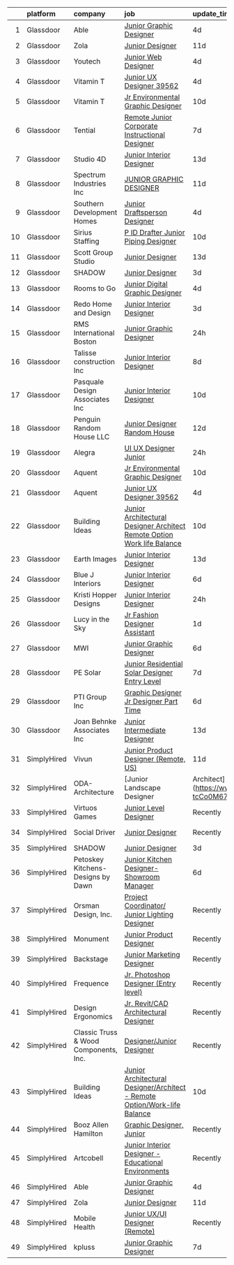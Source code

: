 

|    | platform    | company                               | job                                                                                                                                                                                                                                                                                                                                                                                                                                                                                                                                                                                                                                                                                                                                                                                                                                                                                                                                                                                                                                                                                                                                                                                                                                                                                              | update_time   | location            |
|---:|:------------|:--------------------------------------|:-------------------------------------------------------------------------------------------------------------------------------------------------------------------------------------------------------------------------------------------------------------------------------------------------------------------------------------------------------------------------------------------------------------------------------------------------------------------------------------------------------------------------------------------------------------------------------------------------------------------------------------------------------------------------------------------------------------------------------------------------------------------------------------------------------------------------------------------------------------------------------------------------------------------------------------------------------------------------------------------------------------------------------------------------------------------------------------------------------------------------------------------------------------------------------------------------------------------------------------------------------------------------------------------------|:--------------|:--------------------|
|  1 | Glassdoor   | Able                                  | [Junior Graphic Designer](https://www.glassdoor.com/partner/jobListing.htm?pos=128&ao=1136043&s=58&guid=0000018359c0de3e85e03be690f0ee1d&src=GD_JOB_AD&t=SR&vt=w&ea=1&cs=1_92ec9d9e&cb=1663658155983&jobListingId=1008142587933&jrtk=3-0-1gdcs1nj1k27b801-1gdcs1njkirmo800-880641bb0461eac5-)                                                                                                                                                                                                                                                                                                                                                                                                                                                                                                                                                                                                                                                                                                                                                                                                                                                                                                                                                                                                    | 4d            | Remote              |
|  2 | Glassdoor   | Zola                                  | [Junior Designer](https://www.glassdoor.com/partner/jobListing.htm?pos=126&ao=1136043&s=58&guid=0000018359c0de3e85e03be690f0ee1d&src=GD_JOB_AD&t=SR&vt=w&ea=1&cs=1_6bd3982f&cb=1663658155983&jobListingId=1008126572537&jrtk=3-0-1gdcs1nj1k27b801-1gdcs1njkirmo800-9bc4ce89a76b741a-)                                                                                                                                                                                                                                                                                                                                                                                                                                                                                                                                                                                                                                                                                                                                                                                                                                                                                                                                                                                                            | 11d           | New York, NY        |
|  3 | Glassdoor   | Youtech                               | [Junior Web Designer](https://www.glassdoor.com/partner/jobListing.htm?pos=115&ao=1110586&s=58&guid=0000018359c0de3e85e03be690f0ee1d&src=GD_JOB_AD&t=SR&vt=w&ea=1&cs=1_b032546b&cb=1663658155982&jobListingId=1008142144584&cpc=2CAED5C921A5F994&jrtk=3-0-1gdcs1nj1k27b801-1gdcs1njkirmo800-d5ae73c5507a6bbd--6NYlbfkN0CIYR86DE_j-W8n_kiFTReRw2PfKLlNME9OJ7rpIZtr1-gBkTF8If_0sThYVhjyv9ymy3K17swNAuDIIYlCM6-kFv8Yg2cpTnUpYro4UIuruUCSwN2SbJi34sxCT12uaY519aMmi1tUohSzbVeajlGtKH6WZqrNjVsm2Gdr-ePEw0s-6KeKrWna9gec90NHC2ffWuKN1m-sdxdEBk1b_AVifv5iZiuYbx1y6G5pk1jLrzYDT86Sj6pdKBLSurTGi5YMcoC0_tMhqkn3q_Z9pu4c0uOP0Phgvv8e4kM-FX4kqM61QP1ctULp3QDO7Lks0-3OR3w8a_IagmhwiA1UvJRFtrR5S-eJ-mQpmPm3VLggDe5djutzHdHrNWv6wmKFNEpGxClVvNKRhetT80_nolA3hPAr1IC7ak8pgNZrOKYDDSD5Mh8L9Vj4Okj3uvXKA8eEJeq0Vx-_Z44JHc4XgNbvUBVi8fiXJ8D9y7XNXbguggQaxBC66M502Mzh3K9fhBU%3D)                                                                                                                                                                                                                                                                                                                                                                                                                                     | 4d            | Lisle, IL           |
|  4 | Glassdoor   | Vitamin T                             | [Junior UX Designer   39562](https://www.glassdoor.com/partner/jobListing.htm?pos=119&ao=1110586&s=58&guid=0000018359c0de3e85e03be690f0ee1d&src=GD_JOB_AD&t=SR&vt=w&cs=1_4304711b&cb=1663658155982&jobListingId=1008143792957&cpc=F41FEAB56D215062&jrtk=3-0-1gdcs1nj1k27b801-1gdcs1njkirmo800-d40b49f18d499396--6NYlbfkN0DMrcEu7yrtATojKJA7cEzGQ3FdRGWLh0CZQInL4ECGI6k5tN82kdM0OKoro5eXmjqVcNjgB5epRYiURk8pU6ef5Cj0Vc6yfacMP8uR_qZ7WfPM-xoczbb-TGFDmK4GNG4OgJgk8QyDU28Ocn4pJKUo952bAkP-kkYll87KWmI9HhkoqOKpMhTnKdeBEJgoylFPrgOOeFpsoaSIELNUTNIFaLUdmgco_I8wErMavcR1K1-nIpNHIRqvutRrN-vz84hOH1JzxRDXovN59Xc7-7dJeXEsltORnOQep8-Og8T0EyArW7cejm4WCnNX44sPoZPo6VPODxwjsFYlzL4dcV-O0j6Xe5yCG9dGO9F-rE7MdG8L20oRtSLNdUzkSc1rbM2dkMZSuOeRPpfCwoLanqLfHPlC7341SmBYQIyiMDm3oxXa2GGcXeSKXGIJgHx25FC48GCOkuA693iDbqTv7mKzKc4DTYM4erg%3D)                                                                                                                                                                                                                                                                                                                                                                                                                                                                   | 4d            | Remote              |
|  5 | Glassdoor   | Vitamin T                             | [Jr  Environmental Graphic Designer](https://www.glassdoor.com/partner/jobListing.htm?pos=122&ao=1110586&s=58&guid=0000018359c0de3e85e03be690f0ee1d&src=GD_JOB_AD&t=SR&vt=w&cs=1_d79fae4a&cb=1663658155983&jobListingId=1008129863857&cpc=6FC5BA77C9A4CD78&jrtk=3-0-1gdcs1nj1k27b801-1gdcs1njkirmo800-e3edd1ff59c9b9a0--6NYlbfkN0DMrcEu7yrtATojKJA7cEzGQ3FdRGWLh0CZQInL4ECGI6k5tN82kdM0cJmh4vC7GggP7zUT0jyVoXSJAKk8MzevS-NwFvMPpKga1x3mZJUukCQsdgIAZ1jz5sZr069Bnq61J4CRVrzkeNE1-DpSosLsnxd7FEc_dd6-u3rWqqO3k9TmOI7iOzNvbB7epnwVPW70_nL6VfQ-lSsvNAUKKFrb-A06IA7W85od-lVPggRJAWxpS5MxdAEP_bm3ugYfZiSf4ZNYC3EorNKioK22ZQ9smsEXdbFAAUGgFrj3QjPeJQ_9_jVzu7Fs0YOwnPUdBAy3m1cx-LHHr5QsspebcTL8mz7ZxXwnrMG4KSGo29L10GoeIouatbKPgJrOIgK07cIbcFqZiv_p8pfSxEYal4O8UVxN-UUQaqq9FnIJ83OgnTrzpFZWe3vkUv4eny3xi2yhusveQbz-gMMrlULJnKlloQ_wGNBXCDJnXiQxKly6nA%3D%3D)                                                                                                                                                                                                                                                                                                                                                                                                                                             | 10d           | Los Angeles, CA     |
|  6 | Glassdoor   | Tential                               | [Remote Junior Corporate Instructional Designer](https://www.glassdoor.com/partner/jobListing.htm?pos=117&ao=1110586&s=58&guid=0000018359c0de3e85e03be690f0ee1d&src=GD_JOB_AD&t=SR&vt=w&ea=1&cs=1_d9e59eb7&cb=1663658155982&jobListingId=1008134985399&cpc=334ABAF5D42DC775&jrtk=3-0-1gdcs1nj1k27b801-1gdcs1njkirmo800-81c0bbf3eb003aed--6NYlbfkN0D_VUMocHtM7-M2l7xhQCiQST1RW5dQjS02UsWe7tYaNAZWZWTzZ6bpJTAOxr1kLZpYfusl-8-EKeHJg1InNYYfsTHb6Q1E4ISlIRK5P81rQB7HANRPt4gbB69OyZYRMBhTrLUME20y2AaGxclPWQyzs1xb-4HhCvITK9PxcsgCR3pOYwBeWHOk08JxWufRYOllq9jNddUQagdKBxBYJwLc5h4iPg6DMi6e77bBGyTqr_rsM_yackBCIjuLSZDj2P7ZlHa1K2jsHfUcMraKdX3t0e00JbDvWCBY_ngK3aZGcTgpOKqyx1B7Uh6P-YvjP-SVbrRo-y60SZeJCqcpSRb8ZFPWde2ixQZ8zPryI_gzh_dtw44ZgWDaQ2TXCGqRPKt8fHQhAkKGbnsQG817E68PwRicBezAbkhfp47CSkTqNX7ydVTDPNKxR-NtjFMqb1F5z6MimN4FFo691cMMRCYlW5XHC9ZEi1onEOs3GkrNKCWmS-Gwqx3YTvu0R1j5_4VSMOnW0Qq0tA%3D%3D)                                                                                                                                                                                                                                                                                                                                                                                            | 7d            | Remote              |
|  7 | Glassdoor   | Studio 4D                             | [Junior Interior Designer](https://www.glassdoor.com/partner/jobListing.htm?pos=103&ao=1110586&s=58&guid=0000018359c0de3e85e03be690f0ee1d&src=GD_JOB_AD&t=SR&vt=w&ea=1&cs=1_cc96b27a&cb=1663658155981&jobListingId=1008120420730&cpc=A4354B06E837AE94&jrtk=3-0-1gdcs1nj1k27b801-1gdcs1njkirmo800-d66ac5ccdf6e1116--6NYlbfkN0CHpSnjIPxMtekS58WZl5Olhjo2iWL5RjE_Boe0ccr3FuGoV4i2gtzxrtWqQnVqWirhdJlFGM-ODpF-pLua1llqbWXyAh1SLilXLiFgfNkrS8FVZzINW8Sb8wZ0EsFHB0Rib8eKHqdKJV6jcxJJTZQWdRPobCKme2D7pMwYNbuSVFRg1EDa6Xaq2gIW0uiGV9zpmPj4TNFUxBC6jKuiTM9AhJnzEds796JbwLynfSKA8ywy4UdYWb20WEbTNhMsxY4NAQ9WSpaoIaT1tp2Ysow34ksVKaDo_HlCaQ9_V79VQEmIi5xee_jdqsswxvEBnRij2TRjXz6-BMXKlc1OZcElkA1pMq7ZyOcOS5pbH19OiPfs3HJm3Zre3RGS3_GNIkz00gGr_1tVEM7Q246GQfi6lATA_al1vrNmMknx5_7O3jGpWGAYp0CK0eerlpS54tWp4zxEljTjf7j3mKBO1kjz4el4RTXDkAU_KekDUJdjY2QLIJpIGNmxzqgxRfzQVH0NYsxsGztEaQ%3D%3D)                                                                                                                                                                                                                                                                                                                                                                                                                  | 13d           | Denver, CO          |
|  8 | Glassdoor   | Spectrum Industries Inc               | [JUNIOR GRAPHIC DESIGNER](https://www.glassdoor.com/partner/jobListing.htm?pos=129&ao=1136043&s=58&guid=0000018359c0de3e85e03be690f0ee1d&src=GD_JOB_AD&t=SR&vt=w&ea=1&cs=1_bf4de30b&cb=1663658155983&jobListingId=1008127127096&jrtk=3-0-1gdcs1nj1k27b801-1gdcs1njkirmo800-245c7a8aade1c99b-)                                                                                                                                                                                                                                                                                                                                                                                                                                                                                                                                                                                                                                                                                                                                                                                                                                                                                                                                                                                                    | 11d           | Remote              |
|  9 | Glassdoor   | Southern Development Homes            | [Junior Draftsperson Designer](https://www.glassdoor.com/partner/jobListing.htm?pos=127&ao=1136043&s=58&guid=0000018359c0de3e85e03be690f0ee1d&src=GD_JOB_AD&t=SR&vt=w&ea=1&cs=1_48e1218f&cb=1663658155983&jobListingId=1008142317710&jrtk=3-0-1gdcs1nj1k27b801-1gdcs1njkirmo800-a37d45faa1e4fba2-)                                                                                                                                                                                                                                                                                                                                                                                                                                                                                                                                                                                                                                                                                                                                                                                                                                                                                                                                                                                               | 4d            | Charlottesville, VA |
| 10 | Glassdoor   | Sirius Staffing                       | [P ID Drafter   Junior Piping Designer](https://www.glassdoor.com/partner/jobListing.htm?pos=110&ao=1110586&s=58&guid=0000018359c0de3e85e03be690f0ee1d&src=GD_JOB_AD&t=SR&vt=w&ea=1&cs=1_26d043af&cb=1663658155982&jobListingId=1008130450891&cpc=66625C18893C0C14&jrtk=3-0-1gdcs1nj1k27b801-1gdcs1njkirmo800-873e110fcc61c446--6NYlbfkN0DefmBVt_M6I8bw63euEvOLF3oPw7Dn40b7qCku9EKJrsyC9DKB9qZLaTZUBO0WSzDuGloyVnJZtpJzrNq3EsxrHIYODC7z2A4C4-1EJxDiNFFJimZ8nNvwOylCdNXVbZETCoJfHOAEtpyX5OEkmTrdwZzIGIWt4PHJE58_C6uSmgXDtJjDE9vjOoGCd0VwMJl0WJffUqlG1JyeD_rMOcaZnU8kH6zzOhHeiX9hKVBmdkb08r7iRmZW3Za_o5PHVSpoxUeQHdlqZgPzmT-vKPI2E1ef6l2c2LF4o1YUt095zkCvqrC2TCs2Zmsd-9s5HoE1Cq5Hn3buU0ml1XsaoXvl-bOcEC31MzBu-Ku0mktsWzm0QClJ7A_lXPXeGi6Kpi-mQOp0tL-x7gQo96rM8DA1Q4orRZgc5aTaudmquWAiJ1NMln-0YbFkEHN0zdzQxxtwy35VRqedoEJb8TRVez99Bp_2_uMaJteRS8bdCUq2nuX9U_up4JEcqnY8RMVZjlp86k4Wjkn6EXEowSrSpQrOVEIP66iyy0bwOx-Cot4Wsa1qv0NDh9DgZhUGKD0bBIcVAR7EUOmRmUG23nn4ckN2zMIwsR7wa6h9yvKlqMQpKi2BGFTC7EwGJ__uDf65qhHeuAa5qsDLSBjbsd54wNQ0yMcfvT94aVwC76qlsDq3TxmnYJE6i3pJpmIOwwkBlsyPMDlvZglcxiJkpE-8iBPuqRiQA2eZbQDDjoqC2gcwAkh5UBOhxIg2Bxp3URv46pROvnrPmDd-FSFNLF5I38mSQljYK4MDh_bXztUDO8yXvNrCiZqCGiuX93xe5GX8C_IaF82zwuzLOo0BX2KbXKynmtTkoJiZep7DkpiMC6ctihVbk1e80baiPeSekr4gO5fcdaGbG5TUls7dsqM483iS) | 10d           | Theodore, AL        |
| 11 | Glassdoor   | Scott Group Studio                    | [Junior Designer](https://www.glassdoor.com/partner/jobListing.htm?pos=101&ao=1110586&s=58&guid=0000018359c0de3e85e03be690f0ee1d&src=GD_JOB_AD&t=SR&vt=w&ea=1&cs=1_17673f4f&cb=1663658155980&jobListingId=1008120859273&cpc=8B7D3BA090DDB7CF&jrtk=3-0-1gdcs1nj1k27b801-1gdcs1njkirmo800-c33eb389315ae35b--6NYlbfkN0APToHrk7ILONyRglvlT3LJMO76dZGJsKlG8WQjsY8CqyctU8l7pwUlHkyfYabSkYDOmnMjf0QT9HRTVV_6ki-IZ_BN-0Ac1ZxuFKLomMGASKNTjpKeUSxcF2bk1jDDJF2rrAz51aTWMXksSMvMaD2MOB55gLd85Xt3HXjLU4v7mLcW41IQ3PYvUjk06RW6mobzlWaI8MS24MaruyIFDgXCxC726UpItPDWeFvWbraorYJPECpxMYbahl4Mh_BuuOqszIvUOcESYjZ9pcwibtGSSXqQosSnY9JpObZnw0w3Z8zHW4Z2l-q20Z85gtaT_gZMv5OQy0vpye4g2c63Cho0_-f9dPKCYIAsub8jx7gwK7EAToHj3mCK1Jo1ccn3Y7-L4XX1hyzAixfmUwRVGlqPmAhi0bysIKYOJjnHRGdKMAkB8kXk40VM3VUxH09ebq-DNdOmmu_M3n6zkuvfRfJe16lLkE3GefY5n3UwG6NEBXgP0Nm9RBuE1cYwPPM24dM%3D)                                                                                                                                                                                                                                                                                                                                                                                                                                         | 13d           | Grand Rapids, MI    |
| 12 | Glassdoor   | SHADOW                                | [Junior Designer](https://www.glassdoor.com/partner/jobListing.htm?pos=125&ao=1136043&s=58&guid=0000018359c0de3e85e03be690f0ee1d&src=GD_JOB_AD&t=SR&vt=w&cs=1_19580333&cb=1663658155983&jobListingId=1008146093582&jrtk=3-0-1gdcs1nj1k27b801-1gdcs1njkirmo800-10db9213cc499d61-)                                                                                                                                                                                                                                                                                                                                                                                                                                                                                                                                                                                                                                                                                                                                                                                                                                                                                                                                                                                                                 | 3d            | New York, NY        |
| 13 | Glassdoor   | Rooms to Go                           | [Junior Digital Graphic Designer](https://www.glassdoor.com/partner/jobListing.htm?pos=118&ao=1110586&s=58&guid=0000018359c0de3e85e03be690f0ee1d&src=GD_JOB_AD&t=SR&vt=w&ea=1&cs=1_0b3dc67a&cb=1663658155982&jobListingId=1008143964759&cpc=F41FEAB56D215062&jrtk=3-0-1gdcs1nj1k27b801-1gdcs1njkirmo800-513484cf8b2e4c4a--6NYlbfkN0DQkrWslipYdAKKBYyyAy12PZe5Qif844XZvzAwxKbcyIRxhdHaqMzJraSVoY3LdvauUZEWbnwVE8ToBUB2cKJJbPlaHbJyfpnVnxKBHSm_IEVCQlv7BX4AsCJJhHfZLy4zoEZBaGV49v2A-bK3e32X0mgbAIiBcRRUiGgDCOwr6OygGV586L0NFccQnJbBNQ9dkrLadYSeE64S4F2sPA7yIoy5n4JbAUUF57MLIZBUuv75Js54oyKEQ3Gc8WyWLYxRpliy0isu_Kiq_UDLpXvwcuwSYmQBON_Mp77mr0Ofdep9H9stuxUEpLNjCgZAGqfIshZofsecnZ_lD5cKpdRFRlj1xiUDs_iWJHhsQjD2lbHYCUAtiIy1IzRhZU0O1n4-76PT5OfxFP_cVok3QezECsfginRQsSaFmpjBEgGn2I-y4FW6dZX76LzgUrwJIriZYOKRpIiGdyD57yLecucCk3pn6jn_-i0DDe1mFojA2ncAgp-G_KM0s6yOttBhGtiPfWrt86IDSNYvGICcQ0cBphbmPHs6sW2kwoV_DEeg0Q%3D%3D)                                                                                                                                                                                                                                                                                                                                                                           | 4d            | Atlanta, GA         |
| 14 | Glassdoor   | Redo Home and Design                  | [Junior Interior Designer](https://www.glassdoor.com/partner/jobListing.htm?pos=105&ao=1110586&s=58&guid=0000018359c0de3e85e03be690f0ee1d&src=GD_JOB_AD&t=SR&vt=w&ea=1&cs=1_eb2f9190&cb=1663658155981&jobListingId=1008145091301&cpc=BA005B1D96992017&jrtk=3-0-1gdcs1nj1k27b801-1gdcs1njkirmo800-27b131564f567590--6NYlbfkN0BKgzQyzTF1Q9mOsR1amaS-juVGLjHt5Cdom-gEF9y-xaA6VVL5_C6wiD8IfYGf7161s0GItLI1HYe_j6cPtTMqBglxFuTYQ0Mc8sMCK7-dv90VjUlpQsL5mq3a1jLuQalQBHc_qf9qKU6nnHa9SuCbw_RM9yIuUd0fGdzNXWx_P3L4ZlimqP13mes8VxYYPFInCXBJ2If5qQ3P-6_j6ozRGgo_q2wtS8EDJyWKt8SAzji_vTGRpWGHxptGDGGI_1Q5rCIUcRHLk6wBbBt8YP9R3WSFkOP1uHMFy-3cCHVlmnwO_9u4M-hVtvV1Ly3nLGGjWc5RnLTnQ2R5NdZnnNiPZKy8T1zxmZ0-tUMBdRTxlrxOr5JVXrdvSPgkM1R2wKqRZbqo7IC291fOIxXtWo-b-FT2tjE2n9tXHLcMMzzbhP9X24raYSUB_oY1UcVHA8XBWwFbzUW_U-ryBM8eVgV7R3ST1fdzSwT-pbucYnxYeReF0bj-Zhh8rcTGQm1X9PhUQwi2oZbpOg%3D%3D)                                                                                                                                                                                                                                                                                                                                                                                                                  | 3d            | Nashville, TN       |
| 15 | Glassdoor   | RMS International Boston              | [Junior Graphic Designer](https://www.glassdoor.com/partner/jobListing.htm?pos=111&ao=1110586&s=58&guid=0000018359c0de3e85e03be690f0ee1d&src=GD_JOB_AD&t=SR&vt=w&ea=1&cs=1_e4ef7989&cb=1663658155982&jobListingId=1008148800174&cpc=14D5209370AEC984&jrtk=3-0-1gdcs1nj1k27b801-1gdcs1njkirmo800-ca9356081083f44c--6NYlbfkN0BHIfC1zsKGIu0R3teaIu8liT7fbRNLaQeDQfcPJweUK3vTeD_DK7dPD5oU30TWVpranicL0-EhqwIxYTZjSviP-kjl32SA6e3iMdjEfGO2xtlEY0EEB8p5LJmH9qZpjsKI-xVm-5u6yzLEDez-zZX9gHK0-RnAB1fNv48EZbcPHG3Z8GXEc2WyhuWnRVCmRGonQZ2rUfcpvfoROIFwGY1cToJcbCNxJxS-9-FnamWfL6BEzuFm8dCUe-LVwGQvm_DepizWrkdnGpn5Bhg3l-BYbpGCOL2OrNEvS6rDJo4uPKRDB0r_CEWnGKbV3_VGlJK3zwHL-VRhR5xPEMNsGFyQoKiqPfQxZmRH0-zt9kuo83fRl5yYmLB20aNPh0Oi4OClKf-IV_8EFBGelhWjQ98jDWKF0-OOacfB2LcSwWLHAlgc4R643ZgLkDC-jz_ugfeJd6Zm8inhE6xpTHbLtrerksun6Xy2y7cVpzXDyhU2SVWFcF61YO9qAKnErfqpk7M5Id8htlo0tg%3D%3D)                                                                                                                                                                                                                                                                                                                                                                                                                   | 24h           | Andover, MA         |
| 16 | Glassdoor   | Talisse construction  Inc             | [Junior Interior Designer](https://www.glassdoor.com/partner/jobListing.htm?pos=116&ao=1110586&s=58&guid=0000018359c0de3e85e03be690f0ee1d&src=GD_JOB_AD&t=SR&vt=w&ea=1&cs=1_0131a9cf&cb=1663658155982&jobListingId=1008132313671&cpc=8795CF9063CD573D&jrtk=3-0-1gdcs1nj1k27b801-1gdcs1njkirmo800-2c6c484ff389878b--6NYlbfkN0CB1tmP7rfbaHtYFmPjg1Xv8BJr6DUbyz0HQmM4H563AurHCftAr469g2oZS7dlPhvJHT5CNBhlDuPzyHxjxcFXuNLUTqh4jKUmgyBK93SGpMOgpEttpu_L9rE9ejKGwIH3QL8jzCnx0pld5kAcc9QF5-O4VdpFwyATGDaFYSf6Wiwa38t0510-blvCJepzy5RkRDRQne9kZegJpD0DizVJyxG7xJB0-fES0sxOstcHtt4wWRC6Yu42MG3z_zUv_-231bcTLqHoDz_R6nk1n9Dr-x8kl4bP-lOhDGseLR1raij4AGvRKN9og6QY3PTkbUznoKMYfqWy_6f8dlwC8SGPfhHwHAxhQAokIHfVHJkmRupFh6ujO4aXXTw8Xos7LZxQaHqmyCsD8yqQlGaA4oRI6wCss4jSsMsYuiPLtp7UVBTMbYjN0uXN3Tm-xdcY3gSHY4sRsj9dt6duFrfKUhvR82znt28hJkhSo6o6dCpjWGicBIsZGbqTuwecv7OXVUU%3D)                                                                                                                                                                                                                                                                                                                                                                                                                                | 8d            | Newport Beach, CA   |
| 17 | Glassdoor   | Pasquale Design Associates  Inc       | [Junior Interior Designer](https://www.glassdoor.com/partner/jobListing.htm?pos=108&ao=1110586&s=58&guid=0000018359c0de3e85e03be690f0ee1d&src=GD_JOB_AD&t=SR&vt=w&ea=1&cs=1_e6bd3836&cb=1663658155981&jobListingId=1008129852818&cpc=A53B21AC920EFB1C&jrtk=3-0-1gdcs1nj1k27b801-1gdcs1njkirmo800-61b0abdc7b2b1a14--6NYlbfkN0DeyJ4CP5CzwT7broxeUwKBt3co1QwKwWitRQqJu2WRZ7VTCBHWaFrM_PosJKHjt79PY-lpFntvZfrj1-pzeV4boRhheuo9RZSxBFmoh2Rtkrr1LJmCCXQltN41edChKTExL1pdbOC9ETDbu_Gu2cTkyZj6wrZY5RYaU4mOMrhjPALNFTturcH6J8IeMwXx6u_iudOGD8Tq1JEGk5g4qHnyt2j9TWRUWJaZQPnTz_eP_W5IyLaYS2X-5Rym6YhAGaBmHyFPOkwYzDlnnH-k-Iokq_JjxJ7YPFhMoxTbCM2rM0OFiPQR5ww_sUVGB9JHTxuX-o1iCkWnL9MFhdh_2bXDTujTQj07zx8TMeOyzHDRl8SleOrKJM9R7exLp6Iv3OS08h978Z5x65uRDhAdNjEyd6go73is2K80L5C-7kwobnXKxTFdf_ZxkSG7JyY0wKf-9cdGtCmBVbSfIqnWlWKElJUZqwdnyHQdd2L841EeTvcbazeIvbW7vV5XXpcAuWsgyMPd8DimIA%3D%3D)                                                                                                                                                                                                                                                                                                                                                                                                                  | 10d           | Tampa, FL           |
| 18 | Glassdoor   | Penguin Random House LLC              | [Junior Designer  Random House](https://www.glassdoor.com/partner/jobListing.htm?pos=124&ao=1136043&s=58&guid=0000018359c0de3e85e03be690f0ee1d&src=GD_JOB_AD&t=SR&vt=w&cs=1_c2c9e945&cb=1663658155983&jobListingId=1008124069822&jrtk=3-0-1gdcs1nj1k27b801-1gdcs1njkirmo800-1ef7214d671a54b0-)                                                                                                                                                                                                                                                                                                                                                                                                                                                                                                                                                                                                                                                                                                                                                                                                                                                                                                                                                                                                   | 12d           | New York, NY        |
| 19 | Glassdoor   | Alegra                                | [UI UX Designer Junior](https://www.glassdoor.com/partner/jobListing.htm?pos=130&ao=1136043&s=58&guid=0000018359c0de3e85e03be690f0ee1d&src=GD_JOB_AD&t=SR&vt=w&ea=1&cs=1_fb2650d5&cb=1663658155983&jobListingId=1008149723873&jrtk=3-0-1gdcs1nj1k27b801-1gdcs1njkirmo800-78528d52a11542e8-)                                                                                                                                                                                                                                                                                                                                                                                                                                                                                                                                                                                                                                                                                                                                                                                                                                                                                                                                                                                                      | 24h           | Remote              |
| 20 | Glassdoor   | Aquent                                | [Jr  Environmental Graphic Designer](https://www.glassdoor.com/partner/jobListing.htm?pos=121&ao=1110586&s=58&guid=0000018359c0de3e85e03be690f0ee1d&src=GD_JOB_AD&t=SR&vt=w&cs=1_90ecb0bb&cb=1663658155983&jobListingId=1008129286381&cpc=3BA4CE39D5B5DEF5&jrtk=3-0-1gdcs1nj1k27b801-1gdcs1njkirmo800-a6365e1a45911b03--6NYlbfkN0DMrcEu7yrtATojKJA7cEzGQ3FdRGWLh0CZQInL4ECGI9gD0Wolx9R2v-Aex0-GK04mh0gF0r2HiMqpNwxMKDTJdW58kKLG-lsVeD_ZR_DckdJ_g22HV91BGbin97NlMU2uXLvg7cDSAY_cBUDeuZSEINuk4gZzaQ-xPGtgyVEkuQyzwkUSP3W8yGRVol5wbVHBbNMXFFYeZzmSWKU2neEnmwRqWCDaKiyswtdnRRJdjvXVimZ6nWyMeYRgQV6UAv97yF33yILf4h60QS9Mzz8caNY6Mw_VxLOiD6MHgdxv99vVuFHffEsebW4r_1grLT_N3XuF3do1S_LRVjVqpeowslveSJ05ptDAr07Z17c7jp4FhOET5kNrqosOF-KrhsQteURjTOOn2_ZdzUaOSr4EdMBO5YYlfn7bJU5PJPoN8SEclQvKW4vUNGq4WM87gMc%3D)                                                                                                                                                                                                                                                                                                                                                                                                                                                                                           | 10d           | Los Angeles, CA     |
| 21 | Glassdoor   | Aquent                                | [Junior UX Designer   39562](https://www.glassdoor.com/partner/jobListing.htm?pos=120&ao=1110586&s=58&guid=0000018359c0de3e85e03be690f0ee1d&src=GD_JOB_AD&t=SR&vt=w&cs=1_eebf660f&cb=1663658155982&jobListingId=1008143268343&cpc=3BA4CE39D5B5DEF5&jrtk=3-0-1gdcs1nj1k27b801-1gdcs1njkirmo800-60d6663289edea4d--6NYlbfkN0DMrcEu7yrtATojKJA7cEzGQ3FdRGWLh0CZQInL4ECGI9gD0Wolx9R2EDT7B77c2cQMRQOZ1xQi8gwATJaMeFYXO-vAbsfBUomsQt7k-RDmrDJoQ113Qu_uPDp7nmZmS5hzAkgk13Cp27GhZwqqilOnjEifrkJUyaTiM-8FdwIlMvSxWLV6YzaluRtNnt2bry3B1S5htBtf2ScKvFt86aOSAgNyNmz2PurSeiqTKEzOdM_cnrh_0g2rOblajnDiXhsLvLlQwrCbL45YX-bJ2r9v42Fy0rnS4wR3fqswFbFfr7POZA7kM6gxj6HuMPU4NNYCg120OH7eeP5NLadg6lkiJSGmgTS4jn95mvkttzolUhYDtOPQ-gnMNvEq8dn4xRnK0OORAQZaA_jk1sSUT6YCQTaxpBkSUhnACMm9ZcOLCCW5AdFRwfv6IAR8PUqrhPUWkcCEznrMOaSVKN9yQVGA)                                                                                                                                                                                                                                                                                                                                                                                                                                                                                 | 4d            | Remote              |
| 22 | Glassdoor   | Building Ideas                        | [Junior Architectural Designer Architect   Remote Option Work life Balance](https://www.glassdoor.com/partner/jobListing.htm?pos=112&ao=1110586&s=58&guid=0000018359c0de3e85e03be690f0ee1d&src=GD_JOB_AD&t=SR&vt=w&ea=1&cs=1_6a5a812e&cb=1663658155982&jobListingId=1008129365770&cpc=F4EED0218A761C36&jrtk=3-0-1gdcs1nj1k27b801-1gdcs1njkirmo800-ea6ca61888e8ea57--6NYlbfkN0BoeN8o2TtYIymYcGb3iHz_h7Kekt3ZVqOBcUvSGCcqpehHID3nX_z7p72YZ2b2Z3I8nVW7vD_6BmfNHiJUgihcH7jnK_NGbyHAd2kPHe6-JH7Drm_peyM6MzsSVYPbSFrlAS2jhb6Os4JaXrPWucfq9vSAmSmnIrCkp-7HqOhw4bKiP_t2xNuZjDHBTAU_1r1Kk8n-BD52xGtX5iuV8_sTiCZqy77RBvqvqNPzm6cbGAVqcVVayJ4uT0wHs0dfvnpOLiXujqbU4xUUXvGVWgcnOGVExiSSFy34wwVMCC9EsgtMYsrXT5AZ9lOgX0eC1wB3PSjYjat0zmsRFGcNJXioOUGhhQprXtxME53An7b4Q1UOTnLb-U2dZvCugZYbyMvqP4crlj6AzL5G0Q5zJEo7dDrYR491YICQ2V8XYvy3SSw3PzhXaRdkOpCJow4eRGaQwLPGEKnZ3etr7cIcOdqgqvVnJjC-1AvgcrGuW7j8SQ8vjHgzQtiSxtP1lmN0Yp1b8dRa6mz8SYmb9cBnH4bsHz6BlQo7uqrm4VAEVY37TsPCZNksnqt4)                                                                                                                                                                                                                                                                                                                             | 10d           | Nashville, TN       |
| 23 | Glassdoor   | Earth   Images                        | [Junior Interior Designer](https://www.glassdoor.com/partner/jobListing.htm?pos=107&ao=1110586&s=58&guid=0000018359c0de3e85e03be690f0ee1d&src=GD_JOB_AD&t=SR&vt=w&ea=1&cs=1_ab597746&cb=1663658155981&jobListingId=1008120877169&cpc=C6FA39443CB22685&jrtk=3-0-1gdcs1nj1k27b801-1gdcs1njkirmo800-a650159f375fc7bf--6NYlbfkN0BxkLIcfe0oqaYINownie861a0BJtkzmJW-WyGv8J0JYOtHV1ep8m0iklArI7nnaMkYMzpBMmFo8AySCJAXk-lWXOMH8FrYmLNaxdV7FRFeUXbkzqQpiVFNhEN2B6S2STBtglmRMjT07oMXpD7i8eTxC51KkZK8k7N_XHqqIfP2znCL_cGIqC_FgzIM8b9OXe6SgkNxIY5p0UuX7UTyLsKYJWuVR38jQaUBotFPYSZ8_0TIvdf1WtzHjhqLkgTH2srmMeOkYPPMkFFQfyUx1ma0e2ditmGK-h_D6VVio_cMWvaFQjnWNEFy-g-KJ8MzWionmJ3vr7soFS3vu2LUYbj7LHxfXmTfa0nfPDtSEk86fnpIczhjDKpMmAFJRgZaN3csBYxTlHgG2gbp3FTqsiF1ot-xwSlRgckouQ8DdUzo1DAnX1cqAD-ryPPE6YTeRvtkaf0hUUOpYftVmxzM8O1FpRlS03WPBhrychkqibUPrKjuFwbI8zS9yVXKEVxEzZA9I1--ISv1vw%3D%3D)                                                                                                                                                                                                                                                                                                                                                                                                                  | 13d           | Phoenix, AZ         |
| 24 | Glassdoor   | Blue J Interiors                      | [Junior Interior Designer](https://www.glassdoor.com/partner/jobListing.htm?pos=102&ao=1110586&s=58&guid=0000018359c0de3e85e03be690f0ee1d&src=GD_JOB_AD&t=SR&vt=w&ea=1&cs=1_e49d21c7&cb=1663658155981&jobListingId=1008137059090&cpc=85A3CA4014E96818&jrtk=3-0-1gdcs1nj1k27b801-1gdcs1njkirmo800-f301d28a5d1ca930--6NYlbfkN0DzaDHVbxJ-LJZej0v9fk4K-FwNocoxjQ_zxp68kPBvcqyzjXk4zrV-wbRO9-isIwf7LmOk5kmTvNpC1SsbgSQOeUDJM3Ov79AwMJh7JZAGBV6MbFkRK7XedKvtPGpcbo_SnS2v7PBHlgshl9RkGqQloSbDcBeJLVOiaOoyA67uLNio6sIBl1ATCnqPOZPHWGDe5lZ69pIT7A8nPdB9nEhyIVNW-WH1jjnqLEN9_hfUkfjNIvr1Zv6Ov8LTxSeEHbAVVvnbN3kqBcGJWQiTea7ZziDy7u9qZzCNGkGg9JNyTZp2Di2UFw8vw_Os2J1I1B4CMwn4N4Mc95rgi7j2UKmfDdKKpBiGf7XbQpbTxuahWzGHjtv0Hxk6Nr0eS5YXDXpDHQvTXSfvMO6AnPEs5W7BlriJW6ms9OGM6WytFS-AAUU8SSYSi0wJiHbVALN8XlV8KwXd1Ylrd12US1bfex_EMiIOTdCnM9hh1RqDCdVUyEIp3sxZR229pBqMD9ywuipnNWLrP62BIw%3D%3D)                                                                                                                                                                                                                                                                                                                                                                                                                  | 6d            | Broomfield, CO      |
| 25 | Glassdoor   | Kristi Hopper Designs                 | [Junior Interior Designer](https://www.glassdoor.com/partner/jobListing.htm?pos=109&ao=1110586&s=58&guid=0000018359c0de3e85e03be690f0ee1d&src=GD_JOB_AD&t=SR&vt=w&ea=1&cs=1_287f6cfd&cb=1663658155982&jobListingId=1008148911069&cpc=C0FAF87ADD587446&jrtk=3-0-1gdcs1nj1k27b801-1gdcs1njkirmo800-ea55ed7947372a12--6NYlbfkN0BKgzQyzTF1Q9mOsR1amaS-juVGLjHt5Cdom-gEF9y-xaA6VVL5_C6we8amCqxgyK4Clc2uzLOXztkVd4U-W7xM8sBX0YCdFty2J0ue_ZN8MQ75EdE4XjsOV3c9gOO3w2hclad8m8lYioA8vlW612UCi7rtwennpLNyx25gmCQViCVnSIUeIcTIodbn7nmfPf0M8XIATg8FdrVe0sg9Iwj36TU9_D9ob7rJlk120ycQqVsg-YS2KeH7jScwaJt5KWLcHYPburH-jnELo4AMU_bSCPthSTuqdmqNY-htJ0v6fX7sw64yWPdjOdC9t1QT4wQlAUYsrzk91PfrRXYOX3REHhIDR39clDBiTSRbl_-4Ak1hoy4BDrR5BS_AQazVlkzvWhCP_JJZTK-Fc_BqDyy62RW1iJxdC3Bwco5Q0kzlWZSVScZBIoGLke1GzXTpUYcUrMEgkEHTGYU6olFvpJlEp7WCzESgMDn6TYWoEUjvLrna3KzKrRk-gIsd1i9Zm-q95gh89dE5cw%3D%3D)                                                                                                                                                                                                                                                                                                                                                                                                                  | 24h           | Lewisville, TX      |
| 26 | Glassdoor   | Lucy in the Sky                       | [Jr  Fashion Designer Assistant](https://www.glassdoor.com/partner/jobListing.htm?pos=106&ao=1110586&s=58&guid=0000018359c0de3e85e03be690f0ee1d&src=GD_JOB_AD&t=SR&vt=w&ea=1&cs=1_9a8251d0&cb=1663658155981&jobListingId=1008147164681&cpc=76BDADE3D6D9A820&jrtk=3-0-1gdcs1nj1k27b801-1gdcs1njkirmo800-796bb93a332d1981--6NYlbfkN0BKgzQyzTF1Q9mOsR1amaS-juVGLjHt5Cdom-gEF9y-xaA6VVL5_C6wy9W8Uj5Zikp325kTRIBkuZ1msLjPVnYLiq9yBpSKfemYsiXVCBTaer89HjAaczBuSundhgYEo5VQvnIaBAzSzHHRWCV2QUQzk5xkA6gfJXa36daY0QRkb7wapkJqon8PRYsXDSg4LqJd-Nf_lSvKEuomtyKeqJYzXdj_hLoSHH59-uPyNkznD5OFFJp_GTQ7nGNnB-4h-ZlADTyLwqu7d1fOQpzHGwRrlNHw2-n6j4M6enV9ZCTxvU5FgzzallcIyvS-vQwaFl8KS8Zgi08qPc92LC0_dbZZSkLZVAoOWkBHdMyJS4eY4bRqJLtj78e6hbmh5p1F3cFlHiacgBxRYY7PQfqQ-1OM27oXSJ6olLNwft-GWQyOkAWfJiY4kTfuCQt5_3BFlnchO0-2MNQYzxqfH2xHkAIrU12XnF4xKJSb22nIeONPRIPH4VzbEvpp9INCnddlNnCP6xZeelWnOw%3D%3D)                                                                                                                                                                                                                                                                                                                                                                                                            | 1d            | Los Angeles, CA     |
| 27 | Glassdoor   | MWI                                   | [Junior Graphic Designer](https://www.glassdoor.com/partner/jobListing.htm?pos=113&ao=1110586&s=58&guid=0000018359c0de3e85e03be690f0ee1d&src=GD_JOB_AD&t=SR&vt=w&ea=1&cs=1_cee085b0&cb=1663658155982&jobListingId=1008136738366&cpc=BC94DADD91C18169&jrtk=3-0-1gdcs1nj1k27b801-1gdcs1njkirmo800-80280fc8e6f9ad5d--6NYlbfkN0DfhRLDY5E7BVY3xhBTAobuSaZ3WR2SqAJ-w4NHeQGDZ_V54dt5D1-9WlRFLeU8RqEMjBOw8351TRXzQyzY8WVC7QHypOCZEHJwmMQvRyHNe2wzz7Mw9q258_kOoaNsHfiZ9S_F0aMw6twn8NOczlGE8SMexJ1-AUv_XoHw_-p5ZuFbriU96H04G6CesF4Noq91yU2MoAShydfnyKNjikVG0aeP4Cx_yCyDIhBYhtqb_xZOK3td2cPFGmZx3Z73fIuXFFSFMeQkkGTYFO8t8nPFHACTVY8cWO0cpDYFHQy0ZK2txkz5LK_rEgVtxRkWXRJhL5ermWfK4-pH2Sm9GkXiA2BXGmTHPtlRQUVAyhfW3k4Gon9Hx471UMygy1uJtd1zOp-mn_63WURZi4LCHnj4ioxjLcXigT1UiNMw04-j1MRTuOWJke-7vibMYCPmuQfMXWip2IaoJlvBAWC2yXUhzAf381dhFTdg1VDDv1Slet3ezLtyW00BbyYADNRIE1baq9DzpU8bzw%3D%3D)                                                                                                                                                                                                                                                                                                                                                                                                                   | 6d            | Houston, TX         |
| 28 | Glassdoor   | PE Solar                              | [Junior Residential Solar Designer  Entry Level ](https://www.glassdoor.com/partner/jobListing.htm?pos=104&ao=1110586&s=58&guid=0000018359c0de3e85e03be690f0ee1d&src=GD_JOB_AD&t=SR&vt=w&ea=1&cs=1_9e9de9e0&cb=1663658155981&jobListingId=1008134122476&cpc=B42C42E9FBA82E78&jrtk=3-0-1gdcs1nj1k27b801-1gdcs1njkirmo800-3b1796205d5b212e--6NYlbfkN0BNiKZjcto2QsmWSs3Zb5fxUZ5g8xEYMXsN5B2qoLTMAuwvFJEjVI9kZRLtIDDf6oUk2VMX4RC35IVmcJPQKrhGB-gR2vFAXvXNjqG_wFNo37UylA9ITfElBeoCnSbCSJfr42a03ZNbwJCotoybNiiy7-OvudNXtpTQXT7xQpXYoHJeS7x5VKyPVCT5ZMilMQZd5dEi2kUhc9QmHRHjcluArlQp25fXZRA1URuuBJIfulAw86-pAlHpw9TQCg8O530KVVVEGMh2ie3xao8X0_cSohEWLgzJnYwpQD5Gc9ZucFNyG3iCR_LE1chppoJNk76q-Gapatj5TMLQkqnYk7ZnIjuWj9gr67bTJvYwQeDz6fGls1iX-HXZwQ2mUOyA7lzRTnTL3ZHrr8pQZWIxYqnykkVqzBQE-NIR8qZteKhxu4IhigifX3nbcutvLaE0ZAe3LMMUI1d7KSz0JBCmvmtQBaVbKm3r86Hzq2prNpD-4UUv10Cz_aQt_ZQHzhi4rXXCV3cl_p7gVDjDxx6qq0IO22ZoZOqqSx8Au8vmr68svw%3D%3D)                                                                                                                                                                                                                                                                                                                                                           | 7d            | Tempe, AZ           |
| 29 | Glassdoor   | PTI Group  Inc                        | [Graphic Designer Jr  Designer   Part Time](https://www.glassdoor.com/partner/jobListing.htm?pos=114&ao=1110586&s=58&guid=0000018359c0de3e85e03be690f0ee1d&src=GD_JOB_AD&t=SR&vt=w&ea=1&cs=1_2730d08d&cb=1663658155982&jobListingId=1008136531111&cpc=AF1E4A3695F490BE&jrtk=3-0-1gdcs1nj1k27b801-1gdcs1njkirmo800-d9238c144ba47ad8--6NYlbfkN0APToHrk7ILONyRglvlT3LJMO76dZGJsKlG8WQjsY8CqzJJDeCOMXQiYKHQ2KF79ji3fcaagy1EgP3UZSMxkLharUliBRbhwqXrYIeceeRntOTsDlw_-iiFMhq1dc7PN945hUwtPDgSCJFe4nvaZ0AqWIC_B6UlnC45WgbjMgV6HWFsPe3qQ4khvulSSnmaN_mcJF2XdHTAAr7hQKESXVohxle3Y4z7rzunYDoq33SsUmeeVZ77japB31-9QbLxFaDjomAoDny1dwdmjN8UwIJx1XO-yH9A1vhvN-h5Ldh5a0pRFgBWPwhVvjiJJRQiVYMMqmWkVAVywic0mkvfI-lnKqMu5xYRwmExHPtPvka8b_XoKr7-3gGdQufGO8Jip1p5LnD6JAPf1qRa34XW3AAWHa2qe8hZDLYnjV7hKIlH1sSDSF0orDJDzu-e_Uq5WwTRU2mmuXbLWuCjJcDr53uIJQLqmVUNASxvrUawi4qrqInJF7a7OFqEdIX3gZjOwqG1KP9_uKl97d-VJsUAvk8L)                                                                                                                                                                                                                                                                                                                                                                                             | 6d            | Chesterfield, MO    |
| 30 | Glassdoor   | Joan Behnke   Associates  Inc         | [Junior Intermediate Designer](https://www.glassdoor.com/partner/jobListing.htm?pos=123&ao=1110586&s=58&guid=0000018359c0de3e85e03be690f0ee1d&src=GD_JOB_AD&t=SR&vt=w&ea=1&cs=1_ab2ec85a&cb=1663658155983&jobListingId=1008120970388&cpc=E773D000C9BC26FA&jrtk=3-0-1gdcs1nj1k27b801-1gdcs1njkirmo800-426d99cdd5e16fb8--6NYlbfkN0B941_PgyTy6MDsTYlxJ6-1XOQleYR6r6xCm7VBHKIfu2NwxCYjx31oLU4kWr16zYdMm5z7HQFl28cjsFoGij8DxXR43_O2u45sJ72M89pJgejudq2dGNkNJYnP5ukc3wKK7ncRiaLwQfbeSvfRl1sm9iBfDjmxMATbMiRy2-ER99zayCpumFovmnoPs3-AsrI4vY0NANFHfWag_jAiKTvshRF31WoWvdr4ZT_HdU_YPSt4Nn1LwhwHOu4I7N2L-iCYw8V9gVB5Uc2rZ1l1NVLE3n8nD15WWXr8NWJIReCCEOXcdFi5Y2qnfBMmShpvgA2Kf2ReWrJeGafGcJwTOET9Q0iEDvnsvzgwUoC89CkqrM8MRVg8P8RGnBiZSFgWrcLoAUyuGNQ8RjYjojG18zPo77NLFyyggf1cZx-7UaB8YI5uJe1ABo1Hklou9N1HACFwPJKJUlvMt6M721QgrE8cD2Z-0Wyjh2zaZY7cXq5ZTBfFIRdJUvjhQ9cTq5RvbTuloNZtivfa7cM5EmuepoB9oXfETvcKfbo%3D)                                                                                                                                                                                                                                                                                                                                                                                            | 13d           | Beverly Hills, CA   |
| 31 | SimplyHired | Vivun                                 | [Junior Product Designer (Remote, US)](https://www.simplyhired.com/job/0dWCQaRSJI3jaECARSLSc00Sz_iBTm8318XSY40eqUDCGf37JMsg8A?q=junior+designer)                                                                                                                                                                                                                                                                                                                                                                                                                                                                                                                                                                                                                                                                                                                                                                                                                                                                                                                                                                                                                                                                                                                                                 | 11d           | Oakland, CA         |
| 32 | SimplyHired | ODA-Architecture                      | [Junior Landscape Designer | Architect](https://www.simplyhired.com/job/aSBGM9YL85IxQqIRWGfRHh5WAjr01Ik-tcCo0M67lKJ8LvfbB_yWNg?q=junior+designer)                                                                                                                                                                                                                                                                                                                                                                                                                                                                                                                                                                                                                                                                                                                                                                                                                                                                                                                                                                                                                                                                                                                                                | Recently      | New York, NY        |
| 33 | SimplyHired | Virtuos Games                         | [Junior Level Designer](https://www.simplyhired.com/job/MJF3BTXnIN5WFDFp1sagIJKhJ4tTPe0BfBZOunYzQeRF0q3QjL14sA?q=junior+designer)                                                                                                                                                                                                                                                                                                                                                                                                                                                                                                                                                                                                                                                                                                                                                                                                                                                                                                                                                                                                                                                                                                                                                                | Recently      | California          |
| 34 | SimplyHired | Social Driver                         | [Junior Designer](https://www.simplyhired.com/job/jayCTDXw485MFUURTrVNur_c94YRmH1dU1kRlipXN2-r2XALCVlAsA?q=junior+designer)                                                                                                                                                                                                                                                                                                                                                                                                                                                                                                                                                                                                                                                                                                                                                                                                                                                                                                                                                                                                                                                                                                                                                                      | Recently      | Bellingham, WA      |
| 35 | SimplyHired | SHADOW                                | [Junior Designer](https://www.simplyhired.com/job/agjV5-y7l0QccSCnq658GZwD0W9D72p0vH3jw7aFomUueqQec7xVvQ?q=junior+designer)                                                                                                                                                                                                                                                                                                                                                                                                                                                                                                                                                                                                                                                                                                                                                                                                                                                                                                                                                                                                                                                                                                                                                                      | 3d            | New York, NY        |
| 36 | SimplyHired | Petoskey Kitchens- Designs by Dawn    | [Junior Kitchen Designer- Showroom Manager](https://www.simplyhired.com/job/bBgCganqxhHUWIHHbG6LIz2kj7TjXarug96hiSAewXa31mDSMjPzGg?q=junior+designer)                                                                                                                                                                                                                                                                                                                                                                                                                                                                                                                                                                                                                                                                                                                                                                                                                                                                                                                                                                                                                                                                                                                                            | 6d            | Petoskey, MI        |
| 37 | SimplyHired | Orsman Design, Inc.                   | [Project Coordinator/ Junior Lighting Designer](https://www.simplyhired.com/job/qeQqXzlfGbdfRBO0FwavW7yHx-gXlxjpMQ_3AE20XIiM4fiojX-q9Q?q=junior+designer)                                                                                                                                                                                                                                                                                                                                                                                                                                                                                                                                                                                                                                                                                                                                                                                                                                                                                                                                                                                                                                                                                                                                        | Recently      | Southampton, NY     |
| 38 | SimplyHired | Monument                              | [Junior Product Designer](https://www.simplyhired.com/job/zeN9YpatO9K8WxNwfrTYGguhibeSZT1zk-8SOd3Mq7fqlQl9-e6JEA?q=junior+designer)                                                                                                                                                                                                                                                                                                                                                                                                                                                                                                                                                                                                                                                                                                                                                                                                                                                                                                                                                                                                                                                                                                                                                              | Recently      | New York, NY        |
| 39 | SimplyHired | Backstage                             | [Junior Marketing Designer](https://www.simplyhired.com/job/bTOhqEnf8kCilOZQEzCcndMmDVrbtZQcK_4HU6pPfePkv4V502E5CA?q=junior+designer)                                                                                                                                                                                                                                                                                                                                                                                                                                                                                                                                                                                                                                                                                                                                                                                                                                                                                                                                                                                                                                                                                                                                                            | Recently      | Remote              |
| 40 | SimplyHired | Frequence                             | [Jr. Photoshop Designer (Entry level)](https://www.simplyhired.com/job/dk_2wWts5Sho9ibIYPoY7yDcDBCvZR4xtjSSYdJQghKdq9mlVvhh-w?q=junior+designer)                                                                                                                                                                                                                                                                                                                                                                                                                                                                                                                                                                                                                                                                                                                                                                                                                                                                                                                                                                                                                                                                                                                                                 | Recently      | Remote              |
| 41 | SimplyHired | Design Ergonomics                     | [Jr. Revit/CAD Architectural Designer](https://www.simplyhired.com/job/vALSwbc074iJ6CuqZVpoNo7oxSbm0chbGHQEoIWHTRW4m4zjbnB2iA?q=junior+designer)                                                                                                                                                                                                                                                                                                                                                                                                                                                                                                                                                                                                                                                                                                                                                                                                                                                                                                                                                                                                                                                                                                                                                 | Recently      | Fall River, MA      |
| 42 | SimplyHired | Classic Truss & Wood Components, Inc. | [Designer/Junior Designer](https://www.simplyhired.com/job/FGqsakCnujAqK9zJ0Rb0LjxcM6RXSGOEWIGiN4Zx0Ovay5aTpq7k7Q?q=junior+designer)                                                                                                                                                                                                                                                                                                                                                                                                                                                                                                                                                                                                                                                                                                                                                                                                                                                                                                                                                                                                                                                                                                                                                             | Recently      | Clarksville, IN     |
| 43 | SimplyHired | Building Ideas                        | [Junior Architectural Designer/Architect - Remote Option/Work-life Balance](https://www.simplyhired.com/job/AYYdHvKxjPrSLvr7ikwTmOrVvhec3LjO7DvOINpzu-xGoF5Rc0WmQg?q=junior+designer)                                                                                                                                                                                                                                                                                                                                                                                                                                                                                                                                                                                                                                                                                                                                                                                                                                                                                                                                                                                                                                                                                                            | 10d           | Nashville, TN       |
| 44 | SimplyHired | Booz Allen Hamilton                   | [Graphic Designer, Junior](https://www.simplyhired.com/job/5hVBVJV2bA0Piq5AopNthWHXza0j8w7lIioD9zMTh1l2ZDc7rGb-bw?q=junior+designer)                                                                                                                                                                                                                                                                                                                                                                                                                                                                                                                                                                                                                                                                                                                                                                                                                                                                                                                                                                                                                                                                                                                                                             | Recently      | Maxwell AFB, AL     |
| 45 | SimplyHired | Artcobell                             | [Junior Interior Designer - Educational Environments](https://www.simplyhired.com/job/DTRFNYBA46Wn__VB0e4eIxe3E_YeS223mCzhRwNwt-FoQKeE9yXjzg?q=junior+designer)                                                                                                                                                                                                                                                                                                                                                                                                                                                                                                                                                                                                                                                                                                                                                                                                                                                                                                                                                                                                                                                                                                                                  | Recently      | Temple, TX          |
| 46 | SimplyHired | Able                                  | [Junior Graphic Designer](https://www.simplyhired.com/job/jQcec7fM-rpgV2mRaPrvyMIcm2z1ApSAr7xWBRDiP-mMeKGME0qOqQ?q=junior+designer)                                                                                                                                                                                                                                                                                                                                                                                                                                                                                                                                                                                                                                                                                                                                                                                                                                                                                                                                                                                                                                                                                                                                                              | 4d            | Remote              |
| 47 | SimplyHired | Zola                                  | [Junior Designer](https://www.simplyhired.com/job/eOiO0MJNqGju9efNnhvL4Cbo3XKWBtErPXfllLypb_qIgcm7kKiCfA?q=junior+designer)                                                                                                                                                                                                                                                                                                                                                                                                                                                                                                                                                                                                                                                                                                                                                                                                                                                                                                                                                                                                                                                                                                                                                                      | 11d           | New York, NY        |
| 48 | SimplyHired | Mobile Health                         | [Junior UX/UI Designer (Remote)](https://www.simplyhired.com/job/mlVdahn8FjO62I5x3mZ2d_XAvtoB0Q8szhCMLax2laGAPJg_zjkWOA?q=junior+designer)                                                                                                                                                                                                                                                                                                                                                                                                                                                                                                                                                                                                                                                                                                                                                                                                                                                                                                                                                                                                                                                                                                                                                       | Recently      | New York, NY        |
| 49 | SimplyHired | kpluss                                | [Junior Graphic Designer](https://www.simplyhired.com/job/MVodm-6eykEufCtNvaDUd6IvDBps2wEf3QnosLw9emsdfFDM2p73Cg?q=junior+designer)                                                                                                                                                                                                                                                                                                                                                                                                                                                                                                                                                                                                                                                                                                                                                                                                                                                                                                                                                                                                                                                                                                                                                              | 7d            | United States       |
